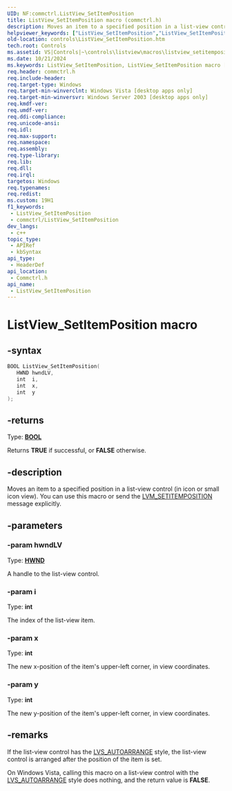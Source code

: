 ```yaml
---
UID: NF:commctrl.ListView_SetItemPosition
title: ListView_SetItemPosition macro (commctrl.h)
description: Moves an item to a specified position in a list-view control (in icon or small icon view). You can use this macro or send the LVM_SETITEMPOSITION message explicitly.
helpviewer_keywords: ["ListView_SetItemPosition","ListView_SetItemPosition macro [Windows Controls]","_win32_ListView_SetItemPosition","_win32_ListView_SetItemPosition_cpp","commctrl/ListView_SetItemPosition","controls.ListView_SetItemPosition","controls._win32_ListView_SetItemPosition"]
old-location: controls\ListView_SetItemPosition.htm
tech.root: Controls
ms.assetid: VS|Controls|~\controls\listview\macros\listview_setitemposition.htm
ms.date: 10/21/2024
ms.keywords: ListView_SetItemPosition, ListView_SetItemPosition macro [Windows Controls], _win32_ListView_SetItemPosition, _win32_ListView_SetItemPosition_cpp, commctrl/ListView_SetItemPosition, controls.ListView_SetItemPosition, controls._win32_ListView_SetItemPosition
req.header: commctrl.h
req.include-header: 
req.target-type: Windows
req.target-min-winverclnt: Windows Vista [desktop apps only]
req.target-min-winversvr: Windows Server 2003 [desktop apps only]
req.kmdf-ver: 
req.umdf-ver: 
req.ddi-compliance: 
req.unicode-ansi: 
req.idl: 
req.max-support: 
req.namespace: 
req.assembly: 
req.type-library: 
req.lib: 
req.dll: 
req.irql: 
targetos: Windows
req.typenames: 
req.redist: 
ms.custom: 19H1
f1_keywords:
 - ListView_SetItemPosition
 - commctrl/ListView_SetItemPosition
dev_langs:
 - c++
topic_type:
 - APIRef
 - kbSyntax
api_type:
 - HeaderDef
api_location:
 - Commctrl.h
api_name:
 - ListView_SetItemPosition
---
```


# ListView_SetItemPosition macro

## -syntax

```cpp
BOOL ListView_SetItemPosition(
   HWND hwndLV,
   int  i,
   int  x,
   int  y
);
```

## -returns

Type: **[BOOL](/windows/desktop/winprog/windows-data-types)**

Returns <b>TRUE</b> if successful, or <b>FALSE</b> otherwise.


## -description

Moves an item to a specified position in a list-view control (in icon or small icon view). You can use this macro or send the <a href="/windows/desktop/Controls/lvm-setitemposition">LVM_SETITEMPOSITION</a> message explicitly.

## -parameters

### -param hwndLV

Type: <b><a href="/windows/desktop/WinProg/windows-data-types">HWND</a></b>

A handle to the list-view control.

### -param i

Type: <b>int</b>

The index of the list-view item.

### -param x

Type: <b>int</b>

The new x-position of the item's upper-left corner, in view coordinates.

### -param y

Type: <b>int</b>

The new y-position of the item's upper-left corner, in view coordinates.

## -remarks

If the list-view control has the <a href="/windows/desktop/Controls/list-view-window-styles">LVS_AUTOARRANGE</a> style, the list-view control is arranged after the position of the item is set. 

On Windows Vista, calling this macro on a list-view control with the <a href="/windows/desktop/Controls/list-view-window-styles">LVS_AUTOARRANGE</a> style does nothing, and the return value is <b>FALSE</b>.
